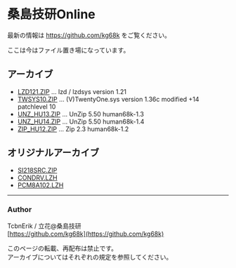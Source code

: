# 桑島技研Online

最新の情報は
https://github.com/kg68k
をご覧ください。

ここは今はファイル置き場になっています。

## アーカイブ

- [LZD121.ZIP](kg68k/arc/LZD121.ZIP) ... lzd / lzdsys version 1.21
- [TWSYS10.ZIP](kg68k/arc/TWSYS10.ZIP) ... (V)TwentyOne.sys version 1.36c modified +14 patchlevel 10
- [UNZ_HU13.ZIP](kg68k/arc/UNZ_HU13.ZIP) ... UnZip 5.50 human68k-1.3
- [UNZ_HU14.ZIP](kg68k/arc/UNZ_HU14.ZIP) ... UnZip 5.50 human68k-1.4
- [ZIP_HU12.ZIP](kg68k/arc/ZIP_HU12.ZIP) ... Zip 2.3 human68k-1.2

## オリジナルアーカイブ

- [SI218SRC.ZIP](kg68k/orig/SI218SRC.ZIP)
- [CONDRV.LZH](kg68k/orig/CONDRV.LZH)
- [PCM8A102.LZH](kg68k/orig/PCM8A102.LZH)

---

### Author
TcbnErik / 立花@桑島技研  
[https://github.com/kg68k](https://github.com/kg68k)

このページの転載、再配布は禁止です。  
アーカイブについてはそれぞれの規定を参照してください。  
